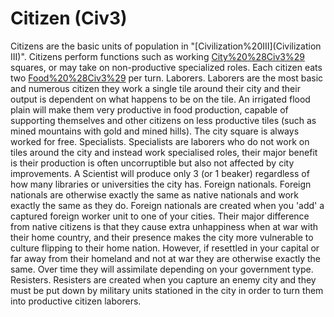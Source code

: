 # Citizen (Civ3)

Citizens are the basic units of population in "[Civilization%20III](Civilization III)". Citizens perform functions such as working [City%20%28Civ3%29](city) squares, or may take on non-productive specialized roles. Each citizen eats two [Food%20%28Civ3%29](food) per turn.
Laborers.
Laborers are the most basic and numerous citizen they work a single tile around their city and their output is dependent on what happens to be on the tile. An irrigated flood plain will make them very productive in food production, capable of supporting themselves and other citizens on less productive tiles (such as mined mountains with gold and mined hills). The city square is always worked for free.
Specialists.
Specialists are laborers who do not work on tiles around the city and instead work specialised roles, their major benefit is their production is often uncorruptible but also not affected by city improvements. A Scientist will produce only 3 (or 1 beaker) regardless of how many libraries or universities the city has.
Foreign nationals.
Foreign nationals are otherwise exactly the same as native nationals and work exactly the same as they do. Foreign nationals are created when you 'add' a captured foreign worker unit to one of your cities. Their major difference from native citizens is that they cause extra unhappiness when at war with their home country, and their presence makes the city more vulnerable to culture flipping to their home nation. However, if resettled in your capital or far away from their homeland and not at war they are otherwise exactly the same. Over time they will assimilate depending on your government type.
Resisters.
Resisters are created when you capture an enemy city and they must be put down by military units stationed in the city in order to turn them into productive citizen laborers.